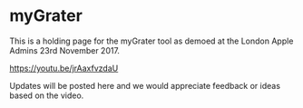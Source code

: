 # myGrater

This is a holding page for the myGrater tool as demoed at the London Apple Admins 23rd November 2017.

https://youtu.be/jrAaxfvzdaU

Updates will be posted here and we would appreciate feedback or ideas based on the video.
